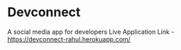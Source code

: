 # Devconnect
A social media app for developers
Live Application Link - https://devconnect-rahul.herokuapp.com/
